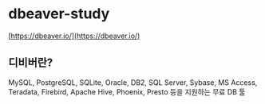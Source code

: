 # dbeaver-study

[https://dbeaver.io/](https://dbeaver.io/)


## 디비버란?

MySQL, PostgreSQL, SQLite, Oracle, DB2, SQL Server, Sybase, MS Access, Teradata, Firebird, Apache Hive, Phoenix, Presto 등을 지원하는 무료 DB 툴

